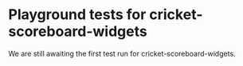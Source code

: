 # Playground tests for cricket-scoreboard-widgets
We are still awaiting the first test run for cricket-scoreboard-widgets.
